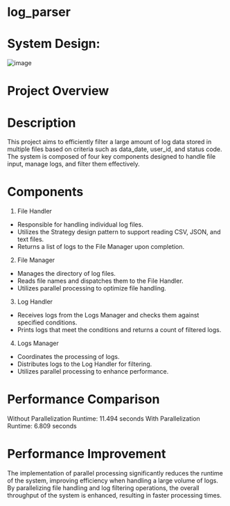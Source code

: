# log_parser
# System Design: 
![image](https://github.com/ShakuriAvi/log_parser/assets/65177459/e1bcebb5-4500-4759-8c7a-3c4e8981f992)


# Project Overview
# Description
This project aims to efficiently filter a large amount of log data stored in multiple files based on criteria such as data_date, user_id, and status code. The system is composed of four key components designed to handle file input, manage logs, and filter them effectively.

# Components
1) File Handler

* Responsible for handling individual log files.
* Utilizes the Strategy design pattern to support reading CSV, JSON, and text files.
* Returns a list of logs to the File Manager upon completion.
2) File Manager

* Manages the directory of log files.
* Reads file names and dispatches them to the File Handler.
* Utilizes parallel processing to optimize file handling.
3) Log Handler

* Receives logs from the Logs Manager and checks them against specified conditions.
* Prints logs that meet the conditions and returns a count of filtered logs.
4) Logs Manager

* Coordinates the processing of logs.
* Distributes logs to the Log Handler for filtering.
* Utilizes parallel processing to enhance performance.

# Performance Comparison
Without Parallelization
Runtime: 11.494 seconds
With Parallelization
Runtime: 6.809 seconds
# Performance Improvement
The implementation of parallel processing significantly reduces the runtime of the system, improving efficiency when handling a large volume of logs. By parallelizing file handling and log filtering operations, the overall throughput of the system is enhanced, resulting in faster processing times.
